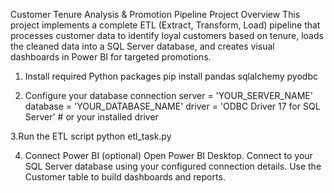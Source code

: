 Customer Tenure Analysis & Promotion Pipeline
Project Overview
This project implements a complete ETL (Extract, Transform, Load) pipeline that processes customer data to 
identify loyal customers based on tenure, loads the cleaned data into a SQL Server database, 
and creates visual dashboards in Power BI for targeted promotions.

1. Install required Python packages
   pip install pandas sqlalchemy pyodbc

2. Configure your database connection
   server = 'YOUR_SERVER_NAME'
   database = 'YOUR_DATABASE_NAME'
   driver = 'ODBC Driver 17 for SQL Server'  # or your installed driver

3.Run the ETL script
  python etl_task.py
  
4. Connect Power BI (optional)
   Open Power BI Desktop.
   Connect to your SQL Server database using your configured connection details.
   Use the Customer table to build dashboards and reports.

